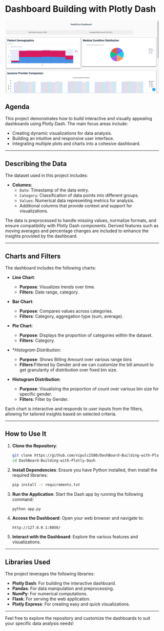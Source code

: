 # Dashboard Building with Plotly Dash

![Dashboard Preview](https://github.com/vipulc2580/DashBoard-Building-with-Plotly-Dash/blob/main/healthcare%20Dashboard.png)

## Agenda

This project demonstrates how to build interactive and visually appealing dashboards using Plotly Dash. The main focus areas include:

- Creating dynamic visualizations for data analysis.
- Building an intuitive and responsive user interface.
- Integrating multiple plots and charts into a cohesive dashboard.

---

## Describing the Data

The dataset used in this project includes:

- **Columns**:
  - `Date`: Timestamp of the data entry.
  - `Category`: Classification of data points into different groups.
  - `Values`: Numerical data representing metrics for analysis.
  - Additional columns that provide context and support for visualizations.

The data is preprocessed to handle missing values, normalize formats, and ensure compatibility with Plotly Dash components. Derived features such as moving averages and percentage changes are included to enhance the insights provided by the dashboard.

---

## Charts and Filters

The dashboard includes the following charts:

- **Line Chart**:
  - **Purpose**: Visualizes trends over time.
  - **Filters**: Date range, category.

- **Bar Chart**:
  - **Purpose**: Compares values across categories.
  - **Filters**: Category, aggregation type (sum, average).

- **Pie Chart**:
  - **Purpose**: Displays the proportion of categories within the dataset.
  - **Filters**: Category.

- **Histogram Distribution*:
  - **Purpose**: Shows Billing Amount over various range bins
  - **Filters**:Filtered by Gender and we can customize the bill amount to get granularity of distribution over fixed bin size.

- **Histogram Distribution**:
  - **Purpose**: Visualizing the proportion of count over various bin size for specific gender.
  - **Filters**: Filter by Gender.

Each chart is interactive and responds to user inputs from the filters, allowing for tailored insights based on selected criteria.

---

## How to Use It

1. **Clone the Repository**:
   ```bash
   git clone https://github.com/vipulc2580/DashBoard-Building-with-Plotly-Dash.git
   cd DashBoard-Building-with-Plotly-Dash
   ```

2. **Install Dependencies**:
   Ensure you have Python installed, then install the required libraries:
   ```bash
   pip install -r requirements.txt
   ```

3. **Run the Application**:
   Start the Dash app by running the following command:
   ```bash
   python app.py
   ```

4. **Access the Dashboard**:
   Open your web browser and navigate to:
   ```
   http://127.0.0.1:8050/
   ```

5. **Interact with the Dashboard**:
   Explore the various features and visualizations.

---

## Libraries Used

The project leverages the following libraries:

- **Plotly Dash**: For building the interactive dashboard.
- **Pandas**: For data manipulation and preprocessing.
- **NumPy**: For numerical computations.
- **Flask**: For serving the web application.
- **Plotly Express**: For creating easy and quick visualizations.

---

Feel free to explore the repository and customize the dashboards to suit your specific data analysis needs!

